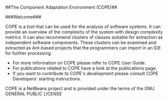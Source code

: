 ##The Component Adaptation Environment (COPE)##


###Welcome###

COPE is a tool that can be used for the analysis of software systems. It can provide an overview of the complexity of the system with design complexity metrics. It can also recommend clusters of classes suitable for extraction as independent software components. These clusters can be examined and extracted as Ant-based projects that the programmers can import in an IDE for further processing.

- For more information on COPE please refer to COPE User Guide. 
- For publications related to COPE have a look at the publications page.
- If you want to contribute to COPE's development please consult COPE Developers' starting instructions.

COPE is a NetBeans project and is provided under the terms of the GNU GENERAL PUBLIC LICENSE
